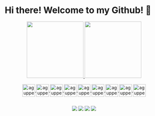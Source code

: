 <div align="center">
  <h1 style="text-align:justify"> Hi there! Welcome to my Github! 👋</h1>
</div>

<!--
**Aguppesce/Aguppesce** is a ✨ _special_ ✨ repository because its `README.md` (this file) appears on your GitHub profile.

Here are some ideas to get you started:

- 🔭 I’m currently working on ...
- 🌱 I’m currently learning ...
- 👯 I’m looking to collaborate on ...
- 🤔 I’m looking for help with ...
- 💬 Ask me about ...
- 📫 How to reach me: ...
- 😄 Pronouns: ...
- ⚡ Fun fact: ...
-->
<div align="center">
  <a href="https://github.com/aguppesce">
    <img height="180em" src="https://github-readme-stats.vercel.app/api?username=aguppesce&show_icons=true&theme=darcula&include_all_commits=true&count_private=true"/>
  <img height="180em" src="https://github-readme-stats.vercel.app/api/top-langs/?username=aguppesce&layout=compact&langs_count=7&theme=darcula"/>
</div>
<div align="center"><br>  
  <img align="center" alt="aguppesce-JAVA" height="40" width="40" src="https://cdn.jsdelivr.net/gh/devicons/devicon/icons/java/java-original.svg" />
  <img align="center" alt="aguppesce-SPRING" height="40" width="40" src="https://cdn.jsdelivr.net/gh/devicons/devicon/icons/spring/spring-original.svg" />
  <img align="center" alt="aguppesce-MYSQL" height="40" width="40" src="https://cdn.jsdelivr.net/gh/devicons/devicon/icons/mysql/mysql-original.svg" />  
  <img align="center" alt="aguppesce-HTML" height="40" width="40" src="https://cdn.jsdelivr.net/gh/devicons/devicon/icons/html5/html5-original.svg" />
  <img align="center" alt="aguppesce-CSS" height="40" width="40" src="https://cdn.jsdelivr.net/gh/devicons/devicon/icons/css3/css3-original.svg" />  
  <img align="center" alt="aguppesce-REACT" height="40" width="40" src="https://cdn.jsdelivr.net/gh/devicons/devicon/icons/react/react-original.svg" />
  <img align="center" alt="aguppesce-NODE" height="40" src="https://cdn.jsdelivr.net/gh/devicons/devicon/icons/nodejs/nodejs-original-wordmark.svg" />
  <img align="center" alt="aguppesce-EXPRESS" height="40" src="https://cdn.jsdelivr.net/gh/devicons/devicon/icons/express/express-original.svg" />
  <img align="center" alt="aguppesce-BOOTSTRAP" height="40" width="40" src="https://cdn.jsdelivr.net/gh/devicons/devicon/icons/bootstrap/bootstrap-original.svg" />
</div>
  
  ##
 
<div align="center">
  <a href="https://api.whatsapp.com/send?phone=5492604599261&text=Hello!!" target="_blank"><img src="https://img.shields.io/badge/WhatsApp-25D366?style=for-the-badge&logo=whatsapp&logoColor=white" target="_blank"></a> 
  <a href="https://t.me/Agupsce" target="_blank"><img src="https://img.shields.io/badge/Telegram-2CA5E0?style=for-the-badge&logo=telegram&logoColor=white" target="_blank"></a>  
  <a href="https://www.linkedin.com/in/agustin-perez-pesce/" target="_blank"><img src="https://img.shields.io/badge/-LinkedIn-%230077B5?style=for-the-badge&logo=linkedin&logoColor=white" target="_blank"></a>  
  <a href = "mailto:aguppesce@gmail.com"><img src="https://img.shields.io/badge/Gmail-D14836?style=for-the-badge&logo=gmail&logoColor=white" target="_blank"></a>  
 
</div>
